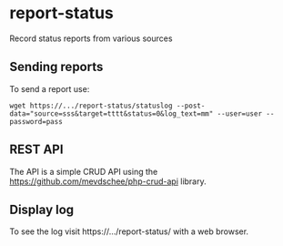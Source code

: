 # report-status
Record status reports from various sources

## Sending reports
To send a report use:
````
wget https://.../report-status/statuslog --post-data="source=sss&target=tttt&status=0&log_text=mm" --user=user --password=pass
````

## REST API
The API is a simple CRUD API using the https://github.com/mevdschee/php-crud-api library.

## Display log
To see the log visit https://.../report-status/ with a web browser.


